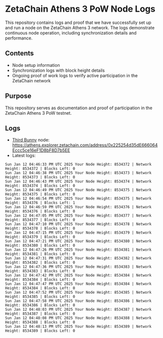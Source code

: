 # ZetaChain Athens 3 PoW Node Logs
This repository contains logs and proof that we have successfully set up and run a node on the ZetaChain Athens 3 network. The logs demonstrate continuous node operation, including synchronization details and performance.

## Contents
- Node setup information
- Synchronization logs with block height details
- Ongoing proof of work logs to verify active participation in the ZetaChain network

## Purpose
This repository serves as documentation and proof of participation in the ZetaChain Athens 3 PoW testnet.

## Logs

- [Third Bunny](https://thirdbunny.xyz/) node: https://athens.explorer.zetachain.com/address/0x225254d35dE666064Eccc5ce16eF1D8bF8D7b5EE
- Latest logs:
```
Sun Jan 12 04:46:33 PM UTC 2025 Your Node Height: 8534372 | Network Height: 8534372 | Blocks Left: 0
Sun Jan 12 04:46:38 PM UTC 2025 Your Node Height: 8534373 | Network Height: 8534373 | Blocks Left: 0
Sun Jan 12 04:46:43 PM UTC 2025 Your Node Height: 8534374 | Network Height: 8534374 | Blocks Left: 0
Sun Jan 12 04:46:49 PM UTC 2025 Your Node Height: 8534375 | Network Height: 8534375 | Blocks Left: 0
Sun Jan 12 04:46:54 PM UTC 2025 Your Node Height: 8534375 | Network Height: 8534376 | Blocks Left: 1
Sun Jan 12 04:46:59 PM UTC 2025 Your Node Height: 8534376 | Network Height: 8534376 | Blocks Left: 0
Sun Jan 12 04:47:05 PM UTC 2025 Your Node Height: 8534377 | Network Height: 8534377 | Blocks Left: 0
Sun Jan 12 04:47:10 PM UTC 2025 Your Node Height: 8534378 | Network Height: 8534378 | Blocks Left: 0
Sun Jan 12 04:47:15 PM UTC 2025 Your Node Height: 8534379 | Network Height: 8534379 | Blocks Left: 0
Sun Jan 12 04:47:21 PM UTC 2025 Your Node Height: 8534380 | Network Height: 8534380 | Blocks Left: 0
Sun Jan 12 04:47:26 PM UTC 2025 Your Node Height: 8534381 | Network Height: 8534381 | Blocks Left: 0
Sun Jan 12 04:47:31 PM UTC 2025 Your Node Height: 8534382 | Network Height: 8534382 | Blocks Left: 0
Sun Jan 12 04:47:36 PM UTC 2025 Your Node Height: 8534383 | Network Height: 8534383 | Blocks Left: 0
Sun Jan 12 04:47:42 PM UTC 2025 Your Node Height: 8534384 | Network Height: 8534384 | Blocks Left: 0
Sun Jan 12 04:47:47 PM UTC 2025 Your Node Height: 8534384 | Network Height: 8534384 | Blocks Left: 0
Sun Jan 12 04:47:52 PM UTC 2025 Your Node Height: 8534385 | Network Height: 8534385 | Blocks Left: 0
Sun Jan 12 04:47:58 PM UTC 2025 Your Node Height: 8534386 | Network Height: 8534386 | Blocks Left: 0
Sun Jan 12 04:48:03 PM UTC 2025 Your Node Height: 8534387 | Network Height: 8534387 | Blocks Left: 0
Sun Jan 12 04:48:08 PM UTC 2025 Your Node Height: 8534388 | Network Height: 8534388 | Blocks Left: 0
Sun Jan 12 04:48:13 PM UTC 2025 Your Node Height: 8534389 | Network Height: 8534389 | Blocks Left: 0
```
